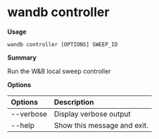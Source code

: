 # wandb controller

**Usage**

`wandb controller [OPTIONS] SWEEP_ID`

**Summary**

Run the W&B local sweep controller

**Options**

| **Options** | **Description** |
| :--- | :--- |
| --verbose | Display verbose output |
| --help | Show this message and exit. |


